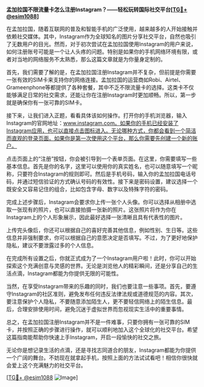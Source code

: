 **孟加拉国不限流量卡怎么注册Instagram？——轻松玩转国际社交平台[[TG💪+ @esim1088](https://t.me/s/esim1088)]**

在孟加拉国，随着互联网的普及和智能手机的广泛使用，越来越多的人开始接触并依赖社交媒体。其中，Instagram作为全球知名的图片分享社交平台，自然也吸引了无数用户的目光。然而，对于初次尝试在孟加拉国使用Instagram的用户来说，如何注册账号可能是一个让人头疼的问题。特别是如果你的手机网络环境有限，或者对当地的网络服务不太熟悉，那么这篇文章就是为你量身定制的。

首先，我们需要了解的是，在孟加拉国注册Instagram并不复杂，但前提是你需要一张有效的SIM卡来支持你的网络连接。孟加拉国的运营商如Robi、Airtel、Grameenphone等都提供了各种套餐，其中不乏不限流量卡的选择。这类卡不仅能够满足日常的社交需求，还能让你在注册Instagram时更加顺畅。所以，第一步就是确保你有一张可靠的SIM卡。

接下来，让我们进入正题，看看具体该如何操作。打开你的手机浏览器，输入Instagram的官网地址：www.instagram.com。如果你的手机已经安装了Instagram应用，也可以直接点击图标进入。无论哪种方式，你都会看到一个简洁而直观的登录页面。如果你是第一次使用这个平台，那么你需要先创建一个新的账户。

点击页面上的“注册”按钮，你会被引导到一个表单页面。在这里，你需要填写一些基本信息。首先是你的名字，这里可以使用你的真实姓名，也可以随意填写一个昵称，只要符合Instagram的规则即可。然后是手机号码，输入你的孟加拉国电话号码，并通过短信验证的方式确认号码的有效性。接下来是密码设置，建议选择一个既安全又容易记住的组合，比如包含字母、数字以及特殊字符的密码。

完成上述步骤后，Instagram会要求你上传一张个人头像。你可以选择从相册中选取一张现有的照片，也可以直接拍摄一张新的照片。这张照片将作为你在Instagram上的个人形象展示，因此最好选择一张清晰且具有代表性的图片。

上传完头像后，你还可以根据自己的喜好完善其他信息，例如性别、生日等。这些信息并非强制要求，你可以根据自己的意愿决定是否填写。不过，为了更好地保护隐私，建议不要泄露过多的个人信息。

在完成所有设置之后，你就正式成为了一个Instagram用户啦！此时，你可以开始探索这个充满创意与灵感的世界。无论是浏览他人的精彩瞬间，还是分享自己的生活点滴，Instagram都能为你提供无限的可能性。

当然，在享受Instagram带来的乐趣的同时，我们也要注意一些事项。首先，要遵守Instagram的社区准则，避免发布任何违反法律法规或道德规范的内容。其次，要注意保护个人隐私，不要随意添加陌生人，更不要轻信网络上的陌生信息。最后，合理安排使用时间，避免沉迷于虚拟世界而忽视现实生活中的重要事情。

总之，在孟加拉国注册Instagram并不是一件难事，只要你拥有一张可靠的SIM卡，并按照正确的步骤进行操作，就可以顺利地加入这个全球化的社交平台。希望这篇指南能帮助你快速上手Instagram，开启一段愉快的社交之旅。

无论你是想记录生活的点滴，还是寻找志同道合的朋友，Instagram都能为你提供一个广阔的舞台。不妨现在就拿起手机，按照上面的方法试试看吧！相信你很快就会爱上这个充满魅力的社交平台。

[[TG💪+ @esim1088](https://t.me/s/esim1088) ![Image](https://i.postimg.cc/4NQfJmqS/Snipaste-2025-05-13-00-14-12.png)]